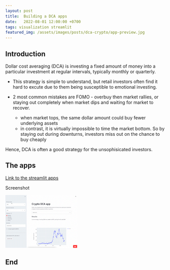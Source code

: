 ```yaml
---
layout: post
title:  Building a DCA apps
date:   2022-08-01 12:00:00 +0700
tags: visualization streamlit
featured_img: /assets/images/posts/dca-crypto/app-preview.jpg
---
```



## Introduction

Dollar cost averaging (DCA) is investing a fixed amount of money into a particular investment at regular intervals, typically monthly or quarterly.

* This strategy is simple to understand, but retail investors often find it hard to excute due to them being susceptible to emotional investing.

* 2 most common mistakes are FOMO - overbuy then market rallies, or staying out completely when market dips and waiting for market to recover.

    * when market tops, the same dollar amount could buy fewer underlying assets
    * in contrast, it is virtually impossible to time the market bottom. So by staying out during downturns, investors miss out on the chance to buy cheaply

Hence, DCA is often a good strategy for the unsophisicated investors.

## The apps

[Link to the streamlit apps](https://dobeok-crypto-dca-app-app-4uppgz.streamlitapp.com/)

Screenshot

![gif](/assets/images/posts/dca-crypto/dca-screen.gif)

## End